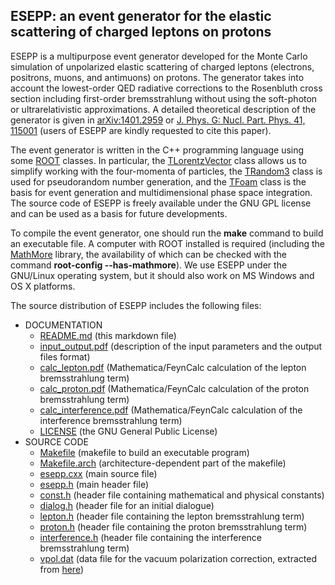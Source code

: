## ESEPP: an event generator for the elastic scattering of charged leptons on protons ##

ESEPP is a multipurpose event generator developed for the Monte Carlo simulation of unpolarized elastic scattering of charged leptons (electrons, positrons, muons, and antimuons) on protons. The generator takes into account the lowest-order QED radiative corrections to the Rosenbluth cross section including first-order bremsstrahlung without using the soft-photon or ultrarelativistic approximations. A detailed theoretical description of the generator is given in [arXiv:1401.2959](https://arxiv.org/abs/1401.2959) or [J. Phys. G: Nucl. Part. Phys. 41, 115001](https://doi.org/10.1088/0954-3899/41/11/115001) (users of ESEPP are kindly requested to cite this paper).

The event generator is written in the C++ programming language using some [ROOT](http://root.cern.ch) classes. In particular, the [TLorentzVector](http://root.cern.ch/root/html/TLorentzVector.html) class allows us to simplify working with the four-momenta of particles, the [TRandom3](http://root.cern.ch/root/html/TRandom3.html) class is used for pseudorandom number generation, and the [TFoam](http://root.cern.ch/root/html/TFoam.html) class is the basis for event generation and multidimensional phase space integration. The source code of ESEPP is freely available under the GNU GPL license and can be used as a basis for future developments.

To compile the event generator, one should run the **make** command to build an executable file. A computer with ROOT installed is required (including the [MathMore](http://root.cern.ch/drupal/content/mathmore-library) library, the availability of which can be checked with the command **root-config --has-mathmore**). We use ESEPP under the GNU/Linux operating system, but it should also work on MS Windows and OS X platforms.

The source distribution of ESEPP includes the following files:

* DOCUMENTATION
  * [README.md](README.md) (this markdown file)
  * [input_output.pdf](input_output.pdf) (description of the input parameters and the output files format)
  * [calc_lepton.pdf](calc_lepton.pdf) (Mathematica/FeynCalc calculation of the lepton bremsstrahlung term)
  * [calc_proton.pdf](calc_proton.pdf) (Mathematica/FeynCalc calculation of the proton bremsstrahlung term)
  * [calc_interference.pdf](calc_interference.pdf) (Mathematica/FeynCalc calculation of the interference bremsstrahlung term)
  * [LICENSE](LICENSE) (the GNU General Public License)
* SOURCE CODE
  * [Makefile](Makefile) (makefile to build an executable program)
  * [Makefile.arch](Makefile.arch) (architecture-dependent part of the makefile)
  * [esepp.cxx](esepp.cxx) (main source file)
  * [esepp.h](esepp.h) (main header file)
  * [const.h](const.h) (header file containing mathematical and physical constants)
  * [dialog.h](dialog.h) (header file for an initial dialogue)
  * [lepton.h](lepton.h) (header file containing the lepton bremsstrahlung term)
  * [proton.h](proton.h) (header file containing the proton bremsstrahlung term)
  * [interference.h](interference.h) (header file containing the interference bremsstrahlung term)
  * [vpol.dat](vpol.dat) (data file for the vacuum polarization correction, extracted from [here](http://cmd.inp.nsk.su/~ignatov/vpl/vpol_all_bare_sum_v1.dat))

